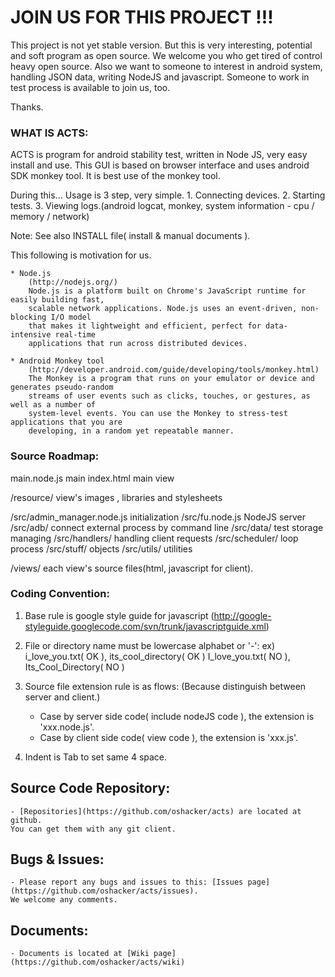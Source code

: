 JOIN US FOR THIS PROJECT !!!
===

This project is not yet stable version. But this is very interesting, potential and soft program 
as open source. We welcome you who get tired of control heavy open source. Also we want to someone 
to interest in android system, handling JSON data, writing NodeJS and javascript. 
Someone to work in test process is available to join us, too.

Thanks.




### WHAT IS ACTS:

ACTS is program for android stability test, written in Node JS, very easy install and use.
This GUI is based on browser interface and uses android SDK monkey tool.
It is best use of the monkey tool. 

During this...
Usage is 3 step, very simple.
	1. Connecting devices.
	2. Starting tests.
	3. Viewing logs.(android logcat, monkey, system information - cpu / memory / network)

Note: See also INSTALL file( install & manual documents ). 

This following is motivation for us.

	* Node.js
		(http://nodejs.org/)
		Node.js is a platform built on Chrome's JavaScript runtime for easily building fast, 
		scalable network applications. Node.js uses an event-driven, non-blocking I/O model 
		that makes it lightweight and efficient, perfect for data-intensive real-time 
		applications that run across distributed devices.

	* Android Monkey tool
		(http://developer.android.com/guide/developing/tools/monkey.html)
		The Monkey is a program that runs on your emulator or device and generates pseudo-random 
		streams of user events such as clicks, touches, or gestures, as well as a number of 
		system-level events. You can use the Monkey to stress-test applications that you are 
		developing, in a random yet repeatable manner.




### Source Roadmap:

main.node.js					main
index.html						main view

/resource/						view's images , libraries and stylesheets

/src/admin_manager.node.js		initialization
/src/fu.node.js					NodeJS server
/src/adb/						connect external process by command line
/src/data/						test storage managing
/src/handlers/					handling client requests
/src/scheduler/ 				loop process
/src/stuff/						objects
/src/utils/						utilities

/views/							each view's source files(html, javascript for client).




### Coding Convention:

1. Base rule is google style guide for javascript
  (http://google-styleguide.googlecode.com/svn/trunk/javascriptguide.xml)

2. File or directory name must be lowercase alphabet or '-':
	ex)  i_love_you.txt( OK ), its_cool_directory( OK )
	     I_love_you.txt( NO ), Its_Cool_Directory( NO )
	
3. Source file extension rule is as flows:
	(Because distinguish between server and client.)
	- Case by server side code( include nodeJS code ), the extension is 'xxx.node.js'.
	- Case by client side code( view code ), the extension is 'xxx.js'.
	
4. Indent is Tab to set same 4 space.




Source Code Repository:
---
	- [Repositories](https://github.com/oshacker/acts) are located at github.
	You can get them with any git client.



	
Bugs & Issues:
---
	- Please report any bugs and issues to this: [Issues page](https://github.com/oshacker/acts/issues).
	We welcome any comments.




Documents:
---
	- Documents is located at [Wiki page](https://github.com/oshacker/acts/wiki)










